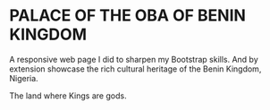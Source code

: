 # PALACE OF THE OBA OF BENIN KINGDOM

A responsive web page I did to sharpen my Bootstrap skills. And by extension showcase the rich cultural heritage of the Benin Kingdom, Nigeria.

The land where Kings are gods.

